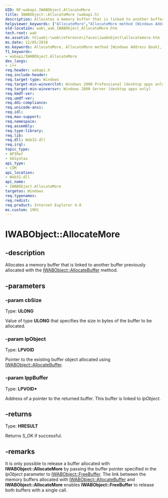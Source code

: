 ```yaml
---
UID: NF:wabapi.IWABObject.AllocateMore
title: IWABObject::AllocateMore (wabapi.h)
description: Allocates a memory buffer that is linked to another buffer previously allocated with the IWABObject::AllocateBuffer method.
helpviewer_keywords: ["AllocateMore","AllocateMore method [Windows Address Book]","AllocateMore method [Windows Address Book]","IWABObject interface","IWABObject interface [Windows Address Book]","AllocateMore method","IWABObject.AllocateMore","IWABObject::AllocateMore","_wab_IWABObject_AllocateMore","wab._wab_IWABObject_AllocateMore","wabapi/IWABObject::AllocateMore"]
old-location: wab\_wab_IWABObject_AllocateMore.htm
tech.root: wab
ms.assetid: VS|wab|~\wab\reference\ifaces\iwabobject\allocatemore.htm
ms.date: 12/05/2018
ms.keywords: AllocateMore, AllocateMore method [Windows Address Book], AllocateMore method [Windows Address Book],IWABObject interface, IWABObject interface [Windows Address Book],AllocateMore method, IWABObject.AllocateMore, IWABObject::AllocateMore, _wab_IWABObject_AllocateMore, wab._wab_IWABObject_AllocateMore, wabapi/IWABObject::AllocateMore
f1_keywords:
- wabapi/IWABObject.AllocateMore
dev_langs:
- c++
req.header: wabapi.h
req.include-header: 
req.target-type: Windows
req.target-min-winverclnt: Windows 2000 Professional [desktop apps only]
req.target-min-winversvr: Windows 2000 Server [desktop apps only]
req.kmdf-ver: 
req.umdf-ver: 
req.ddi-compliance: 
req.unicode-ansi: 
req.idl: 
req.max-support: 
req.namespace: 
req.assembly: 
req.type-library: 
req.lib: 
req.dll: Wab32.dll
req.irql: 
topic_type:
- APIRef
- kbSyntax
api_type:
- COM
api_location:
- Wab32.dll
api_name:
- IWABObject.AllocateMore
targetos: Windows
req.typenames: 
req.redist: 
req.product: Internet Explorer 4.0
ms.custom: 19H1
---
```


# IWABObject::AllocateMore


## -description


Allocates a memory buffer that is linked to another buffer 
		previously allocated with the 
		<a href="https://docs.microsoft.com/windows/desktop/api/wabapi/nf-wabapi-iwabobject-allocatebuffer">IWABObject::AllocateBuffer</a> method.


## -parameters




### -param cbSize

Type: <b>ULONG</b>

Value of type <b>ULONG</b> that specifies 
				the size in bytes of the buffer to be allocated.


### -param lpObject

Type: <b>LPVOID</b>

Pointer to the existing buffer object allocated using 
				<a href="https://docs.microsoft.com/windows/desktop/api/wabapi/nf-wabapi-iwabobject-allocatebuffer">IWABObject::AllocateBuffer</a>.


### -param lppBuffer

Type: <b>LPVOID*</b>

Address of a pointer to the returned buffer. This buffer is linked to 
				<i>lpObject</i>.


## -returns



Type: <b>HRESULT</b>

Returns S_OK if successful.
			




## -remarks



It is only possible to release a buffer allocated with 
	<b>IWABObject::AllocateMore</b> by passing the buffer pointer 
	specified in the <i>lpObject</i> parameter to 
	<a href="https://docs.microsoft.com/windows/desktop/api/wabapi/nf-wabapi-iwabobject-freebuffer">IWABObject::FreeBuffer</a>. The link between the memory 
	buffers allocated with <a href="https://docs.microsoft.com/windows/desktop/api/wabapi/nf-wabapi-iwabobject-allocatebuffer">IWABObject::AllocateBuffer</a> and 
	<b>IWABObject::AllocateMore</b> enables 
	<b>IWABObject::FreeBuffer</b> to release both buffers 
	with a single call.



